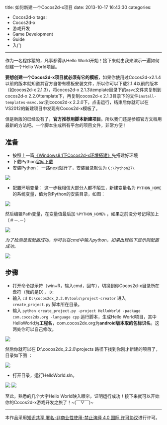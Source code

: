 title: 如何新建一个Cocos2d-x项目
date: 2013-10-17 16:43:30
categories:
- Cocos2d-x
tags:
- Cocos2d-x
- 游戏开发
- Game Development
- Guide
- 入门
---




作为一名程序猿的，凡事都得从Hello World开始！接下来就由我来演示一遍如何创建一个Hello World项目。

**要想创建一个Cocos2d-x项目就必须有它的模板**，如果你使用过Cocos2d-x2.1.4以前的版本就知道其官方自带有模板安装文件，所以你可以下载2.1.4以前的版本（如cocos2d-x 2.1.3），将cocos2d-x 2.1.3\template目录下的`msvc`文件夹复制到cocos2d-x 2.2.0\template下，再复制cocos2d-x 2.1.3目录下的文件`install-templates-msvc.bat`到cocos2d-x 2.2.0下，点击运行，结束后你就可以在VS2012的新建项目中发现有Cocos2d-x模板了。

但是新版的已经没有了，**官方推荐用脚本新建项目**。所以我们还是参照官方文档用最新的方法吧。一个脚本生成所有平台的项目文件，非常方便！


## **准备**
- 按照上一篇[《Windows8.1下Cocos2d-x环境搭建》](http://www.geekplux.com/2013/10/16/Windows8.1下Cocos2d-x环境搭建/)先搭建好环境
- 下载Python[官网下载](http://www.python.org/download/)
- 安装Python：
一路next就行了，安装目录默认为 `C:\Python27\`

![](http://7b1evr.com1.z0.glb.clouddn.com/illustration%5C%E5%A6%82%E4%BD%95%E6%96%B0%E5%BB%BA%E4%B8%80%E4%B8%AACocos2d-x%E9%A1%B9%E7%9B%AE%5CQQ%E5%9B%BE%E7%89%8720131017155948_%E5%89%AF%E6%9C%AC.jpg)

<!-- more -->

- 配置环境变量：
这一步我相信大部分人都不陌生，新建变量名为 `PYTHON_HOME` 的系统变量，值为你Python的安装目录，如图：

![](http://7b1evr.com1.z0.glb.clouddn.com/illustration%5C%E5%A6%82%E4%BD%95%E6%96%B0%E5%BB%BA%E4%B8%80%E4%B8%AACocos2d-x%E9%A1%B9%E7%9B%AE%5CQQ%E5%9B%BE%E7%89%8720131017160806_%E5%89%AF%E6%9C%AC.jpg)

然后编辑Path变量，在变量值最后加 `%PYTHON_HOME%` ，如果之前没分号记得加上（＃－.－）

![](http://7b1evr.com1.z0.glb.clouddn.com/illustration%5C%E5%A6%82%E4%BD%95%E6%96%B0%E5%BB%BA%E4%B8%80%E4%B8%AACocos2d-x%E9%A1%B9%E7%9B%AE%5CQQ%E5%9B%BE%E7%89%8720131017161151_%E5%89%AF%E6%9C%AC.jpg)

*为了检测是否配置成功，你可以在cmd中输入python，如果出现如下显示则配置成功。*

![](http://7b1evr.com1.z0.glb.clouddn.com/illustration%5C%E5%A6%82%E4%BD%95%E6%96%B0%E5%BB%BA%E4%B8%80%E4%B8%AACocos2d-x%E9%A1%B9%E7%9B%AE%5CQQ%E5%9B%BE%E7%89%8720131017161225_%E5%89%AF%E6%9C%AC.jpg)



## **步骤**
- 打开命令提示符（win+R，输入cmd，回车），切换到你Cocos2d-x目录所在盘符（我的是D）， `D: `
- 输入 `cd D:\cocos2dx_2.2.0\tools\project-creator`  进入 `create_project.py` 脚本所在目录。
- 输入 `python create_project.py -project HelloWorld -package com.cocos2dx.org -language cpp` 运行脚本，生成Hello World项目，其中HelloWorld为**工程名**，com.cocos2dx.org为**android版本取的包标识名**。这两处你可以自己修改。

![](http://7b1evr.com1.z0.glb.clouddn.com/illustration%5C%E5%A6%82%E4%BD%95%E6%96%B0%E5%BB%BA%E4%B8%80%E4%B8%AACocos2d-x%E9%A1%B9%E7%9B%AE%5CQQ%E5%9B%BE%E7%89%8720131017161406_%E5%89%AF%E6%9C%AC.jpg)

然后你就可以在 D:\cocos2dx_2.2.0\projects 路径下找到你刚才新建的项目了，目录如下图 ：

![](http://7b1evr.com1.z0.glb.clouddn.com/illustration%5C%E5%A6%82%E4%BD%95%E6%96%B0%E5%BB%BA%E4%B8%80%E4%B8%AACocos2d-x%E9%A1%B9%E7%9B%AE%5CQQ%E5%9B%BE%E7%89%8720131017161456_%E5%89%AF%E6%9C%AC.jpg)

- 打开目录，运行HelloWorld.sln。

![](http://7b1evr.com1.z0.glb.clouddn.com/illustration%5C%E5%A6%82%E4%BD%95%E6%96%B0%E5%BB%BA%E4%B8%80%E4%B8%AACocos2d-x%E9%A1%B9%E7%9B%AE%5CQQ%E5%9B%BE%E7%89%8720131017161637_%E5%89%AF%E6%9C%AC.jpg)
![](http://7b1evr.com1.z0.glb.clouddn.com/illustration%5C%E5%A6%82%E4%BD%95%E6%96%B0%E5%BB%BA%E4%B8%80%E4%B8%AACocos2d-x%E9%A1%B9%E7%9B%AE%5CQQ%E5%9B%BE%E7%89%8720131017161912.jpg)



至此，熟悉的几个大字Hello World映入眼帘，证明运行成功！接下来就可以开始你的Cocos2d-x游戏开发之旅了！~(￣▽￣)~




--------------
本作品采用[知识共享 署名-非商业性使用-禁止演绎 4.0 国际 许可协议](http://creativecommons.org/licenses/by-nc-nd/4.0/)进行许可。
